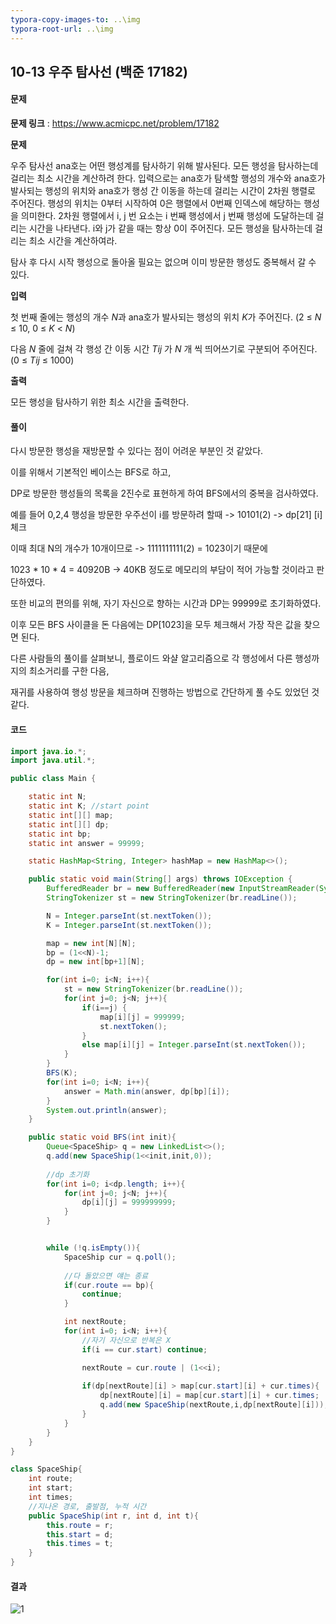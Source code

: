 ```yaml
---
typora-copy-images-to: ..\img
typora-root-url: ..\img
---
```


## 10-13 우주 탐사선 (백준 17182)

#### 문제

**문제 링크** : https://www.acmicpc.net/problem/17182

**문제**

우주 탐사선 ana호는 어떤 행성계를 탐사하기 위해 발사된다. 모든 행성을 탐사하는데 걸리는 최소 시간을 계산하려 한다. 입력으로는 ana호가 탐색할 행성의 개수와 ana호가 발사되는 행성의 위치와 ana호가 행성 간 이동을 하는데 걸리는 시간이 2차원 행렬로 주어진다. 행성의 위치는 0부터 시작하여 0은 행렬에서 0번째 인덱스에 해당하는 행성을 의미한다. 2차원 행렬에서 i, j 번 요소는 i 번째 행성에서 j 번째 행성에 도달하는데 걸리는 시간을 나타낸다. i와 j가 같을 때는 항상 0이 주어진다. 모든 행성을 탐사하는데 걸리는 최소 시간을 계산하여라.

탐사 후 다시 시작 행성으로 돌아올 필요는 없으며 이미 방문한 행성도 중복해서 갈 수 있다.

**입력**

첫 번째 줄에는 행성의 개수 *N*과 ana호가 발사되는 행성의 위치 *K*가 주어진다. (2 ≤ *N* ≤ 10, 0 ≤ *K* < *N*)

다음 *N* 줄에 걸쳐 각 행성 간 이동 시간 *Tij* 가 *N* 개 씩 띄어쓰기로 구분되어 주어진다. (0 ≤ *Tij* ≤ 1000)

**출력**

모든 행성을 탐사하기 위한 최소 시간을 출력한다.

#### 풀이

다시 방문한 행성을 재방문할 수 있다는 점이 어려운 부분인 것 같았다.

이를 위해서 기본적인 베이스는 BFS로 하고,

DP로 방문한 행성들의 목록을 2진수로 표현하게 하여 BFS에서의 중복을 검사하였다.

예를 들어 0,2,4 행성을 방문한 우주선이 i를 방문하려 할때 -> 10101(2) -> dp[21] [i] 체크



이때 최대 N의 개수가 10개이므로 -> 1111111111(2) = 1023이기 때문에

1023 * 10 * 4 = 40920B -> 40KB 정도로 메모리의 부담이 적어 가능할 것이라고 판단하였다.



또한 비교의 편의를 위해, 자기 자신으로 향하는 시간과 DP는 99999로 초기화하였다.

이후 모든 BFS 사이클을 돈 다음에는 DP[1023]을 모두 체크해서 가장 작은 값을 찾으면 된다.



다른 사람들의 풀이를 살펴보니, 플로이드 와샬 알고리즘으로 각 행성에서 다른 행성까지의 최소거리를 구한 다음,

재귀를 사용하여 행성 방문을 체크하며 진행하는 방법으로 간단하게 풀 수도 있었던 것 같다.



#### 코드

````java
import java.io.*;
import java.util.*;

public class Main {

    static int N;
    static int K; //start point
    static int[][] map;
    static int[][] dp;
    static int bp;
    static int answer = 99999;

    static HashMap<String, Integer> hashMap = new HashMap<>();

    public static void main(String[] args) throws IOException {
        BufferedReader br = new BufferedReader(new InputStreamReader(System.in));
        StringTokenizer st = new StringTokenizer(br.readLine());

        N = Integer.parseInt(st.nextToken());
        K = Integer.parseInt(st.nextToken());

        map = new int[N][N];
        bp = (1<<N)-1;
        dp = new int[bp+1][N];

        for(int i=0; i<N; i++){
            st = new StringTokenizer(br.readLine());
            for(int j=0; j<N; j++){
                if(i==j) {
                    map[i][j] = 999999;
                    st.nextToken();
                }
                else map[i][j] = Integer.parseInt(st.nextToken());
            }
        }
        BFS(K);
        for(int i=0; i<N; i++){
            answer = Math.min(answer, dp[bp][i]);
        }
        System.out.println(answer);
    }

    public static void BFS(int init){
        Queue<SpaceShip> q = new LinkedList<>();
        q.add(new SpaceShip(1<<init,init,0));
        
        //dp 초기화
        for(int i=0; i<dp.length; i++){
            for(int j=0; j<N; j++){
                dp[i][j] = 999999999;
            }
        }


        while (!q.isEmpty()){
            SpaceShip cur = q.poll();
            
            //다 돌았으면 얘는 종료
            if(cur.route == bp){
                continue;
            }

            int nextRoute;
            for(int i=0; i<N; i++){
                //자기 자신으로 반복은 X
                if(i == cur.start) continue;

                nextRoute = cur.route | (1<<i);
                
                if(dp[nextRoute][i] > map[cur.start][i] + cur.times){
                    dp[nextRoute][i] = map[cur.start][i] + cur.times;
                    q.add(new SpaceShip(nextRoute,i,dp[nextRoute][i]));
                }
            }
        }
    }
}

class SpaceShip{
    int route;
    int start;
    int times;
    //지나온 경로, 출발점, 누적 시간
    public SpaceShip(int r, int d, int t){
        this.route = r;
        this.start = d;
        this.times = t;
    }
}

````



#### 결과

![1](result-10-13.png)

